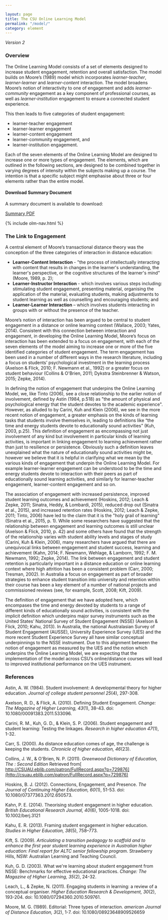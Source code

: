 ```yaml
---

layout: page
title: The CSU Online Learning Model
permalink: "/model/"
category: element
--- 
```


*Version 2*

### Overview

The Online Learning Model consists of a set of elements designed to increase student engagement, retention and overall satisfaction. The model builds on Moore’s (1989) model which incorporates *learner-teacher*, *learner-learner* and *learner-content* interaction. The model broadens Moore’s notion of interactivity to one of engagement and adds *learner-community* engagement as a key component of professional courses, as well as *learner-institution* engagement to ensure a connected student experience.

This then leads to five categories of student engagement:

- learner-teacher engagement
- learner-learner engagement
- learner-content engagement
- learner-community engagement, and
- learner-institution engagement.

Each of the seven elements of the Online Learning Model are designed to increase one or more types of engagement. The elements, which are outlined in the following sections, are designed to be combined together in varying degrees of intensity within the subjects making up a course. The intention is that a specific subject might emphasise about three or four elements rather than the entire model.

<div class="row u-release extra-bottom-padding ">
    <div class="container center">
    <h4 class="">Download Summary Document</h4>
    <p>A summary document is available to download:</p>
    <div class="offset-by-four four columns">
    <a href="{{ site.baseurl }}/documents/OLM-V2-A4.pdf" class="mixer-button orange-bg">Summary PDF</a></div>
    </div>
</div>

{% include olm-nav.html %}

### The Link to Engagement

A central element of Moore’s transactional distance theory was the conception of the three categories of interaction in distance education:

- **Learner-Content Interaction** - "the process of intellectually interacting with content that results in changes in the learner's understanding, the learner's perspective, or the cognitive structures of the learner's mind" (Moore, 1989, p. 2);
- **Learner-Instructor Interaction** - which involves various steps including: stimulating student engagement, presenting material, organising the application of the material, evaluating students, making adjustments to student learning as well as counselling and encouraging students; and
- **Learner-Learner Interaction** – which involves students interacting in groups with or without the presence of the teacher.

Moore’s notion of interaction has been argued to be central to student engagement in a distance or online learning context (Wallace, 2003; Yates, 2014). Consistent with this connection between interaction and engagement, in developing the Online Learning Model, Moore’s focus on interaction has been extended to a focus on engagement, with each of the seven elements of the model aiming to increase one or more of the five identified categories of student engagement.  The term engagement has been used in a number of different ways in the research literature, including a focus on students’ psychological investment in the learning process (Axelson & Flick, 2010; F. Newmann et al., 1992) or a greater focus on student behaviour (Collins & O'Brien, 2011; Dykstra Steinbrenner & Watson, 2015; Zepke, 2014). 

In defining the notion of engagement that underpins the Online Learning Model, we, like Tinto (2006), see a close relationship to the earlier notion of involvement, defined by Astin (1984, p.518) as "the amount of physical and psychological energy that the student devotes to the academic experience". However, as alluded to by Carini, Kuh and Klein (2006), we see in the more recent notion of engagement, a greater emphasis on the kinds of learning tasks that students involve themselves in, leading to definitions like “the time and energy students devote to educationally sound activities” (Kuh, 2003, p.25). This definition of engagement as encompassing not just involvement of any kind but involvement in particular kinds of learning activities, is important in linking engagement to learning achievement rather than just to resilience or persistence. Obviously such a definition leaves unexplained what the nature of educationally sound activities might be, however we believe that it is helpful in clarifying what we mean by the various kinds of engagement that underpin the Online Learning Model. For example learner-learner engagement can be understood to be the time and energy students devote to interaction with their peers as part of educationally sound learning activities, and similarly for learner-teacher engagement, learner-content engagement and so on.

The association of engagement with increased persistence, improved student learning outcomes and achievement (Hoskins, 2012; Leach & Zepke, 2011; Sinatra, Heddy, & Lombardi, 2015), reduced drop out (Sinatra et al., 2015), and increased retention rates (Hoskins, 2012; Leach & Zepke, 2011; Tinto, 2006) have led to the claim that it is the "holy grail of learning" (Sinatra et al., 2015, p. 1). While some researchers have suggested that the relationship between engagement and learning outcomes is still unclear (Axelson & Flick, 2010, p. 42) and some others have found that the strength of the relationship varies with student ability levels and stages of study (Carini, Kuh & Klein, 2006), many researchers have argued that there are unequivocal links between engagement and student success, learning and achievement (Kahn, 2014; F. Newmann, Wehlage, & Lamborn, 1992; F. M. Newmann, 1992; Zepke, 2014). The link between engagement and student retention is particularly important in a distance education or online learning context where high attrition has been a consistent problem (Carr, 2000; Tresman, 2002). In Australia a focus on engagement as part of broader strategies to enhance student transition into university and retention within their course has been a key element of a number of national projects and commissioned reviews (see, for example, Scott, 2008; Kift, 2009). 

The definition of engagement that we have adopted here, which encompases the time and energy devoted by students to a range of different kinds of educationally sound activities, is consistent with the implicit definition which underpins major survey instruments such as the United States’ National Survey of Student Engagement (NSSE) (Axelson & Flick, 2010; Kahu, 2013). In Australia, the national Australasian Survey of Student Engagement (AUSSE), University Experience Survey (UES) and the more recent Student Experience Survey all have similar conceptual underpinnings to the NSSE instrument. Due to this alignment between the notion of engagement as measured by the UES and the notion which underpins the Online Learning Model, we are expecting that the implementation of the model across CSU’s online/distance courses will lead to improved institutional performance on the UES instrument. 

### References

<div class="apa-ref extra-bottom-padding" markdown="1">

Astin, A. W. (1984). Student involvement: A developmental theory for higher education. *Journal of college student personnel 25*(4), 297-308.

Axelson, R. D., & Flick, A. (2010). Defining Student Engagement. *Change: The Magazine of Higher Learning, 43*(1), 38-43. doi: 10.1080/00091383.2011.533096.

Carini, R. M., Kuh, G. D., & Klein, S. P. (2006). Student engagement and student learning: Testing the linkages. *Research in higher education 47*(1), 1-32.

Carr, S. (2000). As distance education comes of age, the challenge is keeping the students. *Chronicle of higher education, 46*(23).

Collins, J. W., & O'Brien, N. P. (2011). *Greenwood Dictionary of Education, The : Second Edition*  Retrieved from[ http://CSUAU.eblib.com/patron/FullRecord.aspx?p=729876](http://csuau.eblib.com/patron/FullRecord.aspx?p=729876)

Hoskins, B. J. (2012). Connections, Engagement, and Presence. *The Journal of Continuing Higher Education, 60*(1), 51-53. doi: 10.1080/07377363.2012.650573.

Kahn, P. E. (2014). Theorising student engagement in higher education. *British Educational Research Journal, 40*(6), 1005-1018. doi: 10.1002/berj.3121

Kahu, E. R. (2013). Framing student engagement in higher education. *Studies in Higher Education, 38*(5), 758–773.

Kift, S. (2009). *Articulating a transition pedagogy to scaffold and to enhance the first year student learning experience in Australian higher education: Final report for ALTC senior fellowship program*. Strawberry Hills, NSW: Australian Learning and Teaching Council.

Kuh, G. D. (2003). What we're learning about student engagement from NSSE: Benchmarks for effective educational practices. *Change: The Magazine of Higher Learning, 35*(2), 24-32.

Leach, L., & Zepke, N. (2011). Engaging students in learning: a review of a conceptual organiser. *Higher Education Research & Development, 30*(2), 193-204. doi: 10.1080/07294360.2010.509761.

Moore, M. G. (1989). Editorial: Three types of interaction. *american Journal of Distance Education, 3*(2), 1-7. doi: 10.1080/08923648909526659

</div>

